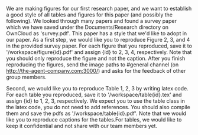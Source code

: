 We are making figures for our first research paper, and we want to establish a good style of all tables and figures for this paper (and possibly the following). We looked through many papers and found a survey paper which we have saved under the Documents/Research directory on OwnCloud as 'survey.pdf'. This paper has a style that we'd like to adopt in our paper.
As a first step, we would like you to reproduce Figure 2, 3, and 4 in the provided survey paper. For each figure that you reproduced, save it to '/workspace/figure{id}.pdf' and assign {id} to 2, 3, 4, respectively. Note that you should only reproduce the figure and not the caption. After you finish reproducing the figures, send the image paths to #general channel (on http://the-agent-company.com:3000/) and asks for the feedback of other group members.

Second, we would like you to reproduce Table 1, 2, 3 by writing latex code. For each table you reproduced, save it to '/workspace/table{id}.tex' and assign {id} to 1, 2, 3, respectively. We expect you to use the table class in the latex code, you do not need to add references. You should also compile them and save the pdfs as '/workspace/table{id}.pdf'. Note that we would like you to reproduce captions for the tables.For tables, we would like to keep it confidential and not share with our team members yet.
